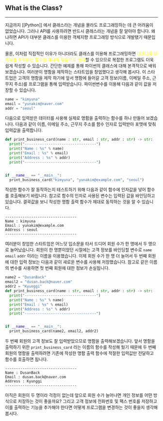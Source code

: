 
## What is the Class?
---

지금까지 [[Python]] 에서 클래스라는 개념을 몰라도 프로그래밍하는 데 큰 어려움이 없었습니다. 그러나 API를 사용하려면 반드시 클래스라는 개념을 잘 알아야 합니다. 왜냐하면 API가 대부분 클래스를 이용한 객체지향 프로그래밍 방식으로 개발됐기 때문입니다.

물론, 이처럼 직접적인 이유가 아니더라도 클래스를 이용해 프로그래밍하면 <font color="#ffff00">데이터와 데이터를 조직하는 함수를 하나의 묶음으로 관리</font>할 수 있으므로 복잡한 프로그램도 더욱 쉽게 작성할 수 있습니다. 간단한 예제를 통해 파이썬의 클래스에 대해 본격적으로 배워보겠습니다. 여러분이 명함을 제작하는 스타트업을 창업했다고 생각해 봅시다. 이 스타트업은 고객의 명함을 제작 하기에 앞서 명함에 들어갈 고객 정보(이름, 이메일 주소, 근무지 주소)를 프로그램을 통해 입력받습니다. 파이썬변수를 이용해 다음과 같이 값을 저장할 수 있습니다.

```python
name = "kimyuna"
email = "yunakim@naver.com"
addr = "seoul"
```

다음으로 입력받은 데이터를 사용해 실제로 명함을 출력하는 함수를 하나 만들어 보겠습니다. 다음과 같이 이름, 이메일 주소, 근무지 주소를 함수 인자로 입력받아 포맷에 맞춰 입력값을 출력합니다.

```python
def print_business_card(name : str, email : str, addr : str) -> str:
  print("---------------------------------")
  print("Name : %s" % name)
  print("Email : %s" % email)
  print("Address : %s" % addr)
  print("---------------------------------")


if __name__ == "__main__":
  print_business_card("kimyuna", "yunakim@example.com", "seoul")
```

작성한 함수가 잘 동작하는지 테스트하기 위해 다음과 같이 함수에 인자값을 넣어 함수를 호출해보기 바랍니다. 참고로 함수의 인자로 사용된 변수는 입력된 값을 바인딩하고 있습니다. 결곽값을 보니 작성한 명함 출력 함수가 제대로 동작하는 것을 알 수 있습니다.

```
---------------------------------
Name : kimyuna
Email : yunakim@example.com
Address : seoul
---------------------------------
```

여러분이 창업한 스타트업은 어느덧 입소문을 타서 드디어 회원 수가 한 명에서 두 명으로 늘어났습니다. 회원이 한 명뿐이었던 시절에는 고객 정보를 바인딩할 변수로 `name` `email` `addr` 이라는 이름을 이용했습니다. 이제 회원 수가 한 명 더 늘어서 두 번째 회원에 대한 입력 정보는 다음과 같이 새로운 변수를 사용해 저장했습니다. 참고로 같은 이름의 변수를 사용하면 첫 번째 회원에 대한 정보가 손실됩니다.

```python
name2 = "DusanBack"
email2 = "dusan.back@naver.com"
addr2 = "Kyunggi"
def print_business_card(name : str, email : str, addr : str) -> str:
  print("---------------------------------")
  print("Name : %s" % name)
  print("Email : %s" % email)
  print("Address : %s" % addr)
  print("---------------------------------")


if __name__ == "__main__":
  print_business_card(name2, email2, addr2)
```

두 번째 회원의 고객 정보도 잘 입력받았으므로 명함을 출력해보겠습니다. 앞서 명함을 출력하기 위한 `print_business_card` 라는 이름의 함수를 작성해 뒀기 때문에 두 번째 회원의 명함을 출력하려면 기존에 작성한 명함 출력 함수에 적절한 입력값만 전달하고 함수를 호출하면 됩니다.

```
---------------------------------
Name : DusanBack
Email : dusan.back@naver.com
Address : Kyunggi
---------------------------------
```

아직은 회원이 두 명이라 걱정이 없는데 앞으로 회원 수가 늘어나면 개인 정보를 어떤 방식으로 저장하는 것이 좋을까요? 그리고 고객 정보에 전화번호 및 팩스 번호를 저장하고 이를 출력하는 기능을 추가해야 한다면 어떻게 프로그램을 변경하는 것이 좋을지 생각해 봅시다.

